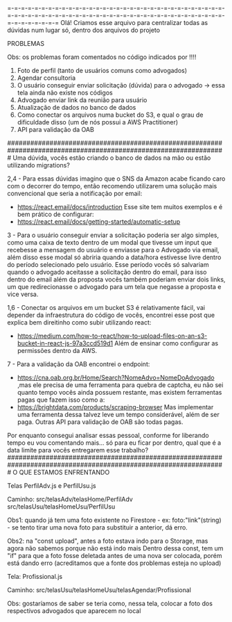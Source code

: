 =-=-=-=-=-=-=-=-=-=-=-=-=-=-=-=-=-=-=-=-=-=-=-=-=-=-=-=-=-=-=-=-=-=-=-=-=-=-=-=-=-=-=-=-=-=-=-=-=-=-=-=-=-=-=-=-=-=-=-=-=-=-=-=-=-=-=-=-=-=-=-=
Olá! Criamos esse arquivo para centralizar todas as dúvidas num lugar só, dentro dos arquivos do projeto

PROBLEMAS

Obs: os problemas foram comentados no código indicados por !!!!

1) Foto de perfil (tanto de usuários comuns como advogados)
2) Agendar consultoria
3) O usuário conseguir enviar solicitação (dúvida) para o advogado -> essa tela ainda não existe nos códigos
4) Advogado enviar link da reunião para usuário
5) Atualização de dados no banco de dados
6) Como conectar os arquivos numa bucket do S3, e qual o grau de dificuldade disso (um de nós possui a AWS Practitioner)
7) API para validação da OAB

#################################################################################################################
Uma dúvida, vocês estão criando o banco de dados na mão ou estão utilizando migrations?

2,4 - Para essas dúvidas imagino que o SNS da Amazon acabe ficando caro com o decorrer do tempo, então recomendo utilizarem uma solução mais convencional que seria a notificação por email:
- https://react.email/docs/introduction
Esse site tem muitos exemplos e é bem prático de configurar:
- https://react.email/docs/getting-started/automatic-setup

3 - Para o usuário conseguir enviar a solicitação poderia ser algo simples, como uma caixa de texto dentro de um modal que tivesse um input que recebesse a mensagem do usuário e enviasse para o Advogado via email, além disso esse modal só abriria quando a data/hora estivesse livre dentro do período selecionado pelo usuário. Esse período vocês só salvariam quando o advogado aceitasse a solicitação dentro do email, para isso dentro do email além da proposta vocês também poderiam enviar dois links, um que redirecionasse o advogado para um tela que negasse a proposta e vice versa.

1,6 - Conectar os arquivos em um bucket S3 é relativamente fácil, vai depender da infraestrutura do código de vocês, encontrei esse post que explica bem direitinho como subir utilizando react:
- https://medium.com/how-to-react/how-to-upload-files-on-an-s3-bucket-in-react-js-97a3ccd519d1
Além de ensinar como configurar as permissões dentro da AWS.

7 - Para a validação da OAB encontrei o endpoint:
- https://cna.oab.org.br/Home/Search?NomeAdvo=NomeDoAdvogado
,mas ele precisa de uma ferramenta para quebra de captcha, eu não sei quanto tempo vocês ainda possuem restante, mas existem ferramentas pagas que fazem isso como a:
- https://brightdata.com/products/scraping-browser
Mas implementar uma ferramenta dessa talvez leve um tempo considerável, além de ser paga. Outras API para validação de OAB são todas pagas.

Por enquanto consegui analisar essas pessoal, conforme for liberando tempo eu vou comentando mais... só para eu ficar por dentro, qual que é a data limite para vocês entregarem esse trabalho?
#################################################################################################################
O QUE ESTAMOS ENFRENTANDO

Telas PerfilAdv.js e PerfilUsu.js

Caminho: 
src/telasAdv/telasHome/PerfilAdv
src/telasUsu/telasHomeUsu/PerfilUsu

Obs1: quando já tem uma foto existente no Firestore - ex: foto:"link"(string) - se tento tirar uma nova foto para substituir a anterior, dá erro.

Obs2: na "const upload", antes a foto estava indo para o Storage, mas agora não sabemos porque não está indo mais
Dentro dessa const, tem um "if" para que a foto fosse deletada antes de uma nova ser colocada, porém está dando erro (acreditamos que a fonte dos problemas esteja no upload)

Tela: Profissional.js

Caminho: 
src/telasUsu/telasHomeUsu/telasAgendar/Profissional

Obs: gostaríamos de saber se teria como, nessa tela, colocar a foto dos respectivos advogados que aparecem no local
